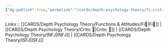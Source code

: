 ```yaml
---
{"dg-publish":true,"permalink":"/cards/depth-psychology-theory/fi-critic/","noteIcon":"","created":"2023-01-05T12:02:26.450+01:00","updated":"2023-04-18T12:45:11.794+02:00"}
---
```


Links :: [[CARDS/Depth Psychology Theory/Functions & Attitudes/Fi🔱\|Fi🔱]] | [[CARDS/Depth Psychology Theory/Critic 🤔\|Critic 🤔]] | [[CARDS/Depth Psychology Theory/INFJ\|INFJ]] | [[CARDS/Depth Psychology Theory/ISFJ\|ISFJ]]